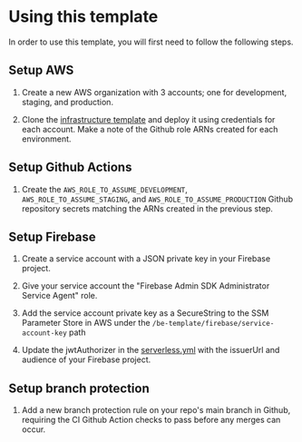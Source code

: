 # Using this template

In order to use this template, you will first need to follow the following steps.

## Setup AWS

1. Create a new AWS organization with 3 accounts; one for development, staging, and production.

2. Clone the [infrastructure template](https://github.com/jackcohen5/infrastructure-template) and deploy it using credentials for each account. Make a note of the Github role ARNs created for each environment.

## Setup Github Actions

1. Create the `AWS_ROLE_TO_ASSUME_DEVELOPMENT`, `AWS_ROLE_TO_ASSUME_STAGING`, and `AWS_ROLE_TO_ASSUME_PRODUCTION` Github repository secrets matching the ARNs created in the previous step.

## Setup Firebase

1. Create a service account with a JSON private key in your Firebase project.

2. Give your service account the "Firebase Admin SDK Administrator Service Agent" role.

3. Add the service account private key as a SecureString to the SSM Parameter Store in AWS under the `/be-template/firebase/service-account-key` path

4. Update the jwtAuthorizer in the [serverless.yml](../serverless.yml) with the issuerUrl and audience of your Firebase project.

## Setup branch protection

1. Add a new branch protection rule on your repo's main branch in Github, requiring the CI Github Action checks to pass before any merges can occur.
